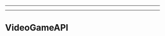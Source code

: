 ---------------------------------------------------
----------------------------------------------------------------------------------------------------
# VideoGameAPI
